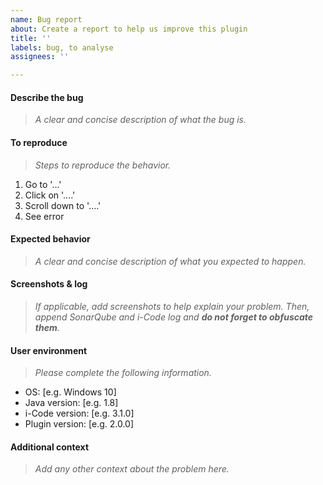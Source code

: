 ```yaml
---
name: Bug report
about: Create a report to help us improve this plugin
title: ''
labels: bug, to analyse
assignees: ''

---
```


#### Describe the bug
> _A clear and concise description of what the bug is._

#### To reproduce
> _Steps to reproduce the behavior._
1. Go to '...'
2. Click on '....'
3. Scroll down to '....'
4. See error

#### Expected behavior
> _A clear and concise description of what you expected to happen._

#### Screenshots & log
> _If applicable, add screenshots to help explain your problem. Then, append SonarQube and i-Code log and **do not forget to obfuscate them**._

#### User environment
> _Please complete the following information._
 - OS: [e.g. Windows 10]
 - Java version: [e.g. 1.8]
 - i-Code version: [e.g. 3.1.0]
 - Plugin version: [e.g. 2.0.0]

#### Additional context
> _Add any other context about the problem here._
